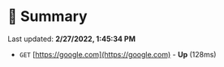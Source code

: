 # 📖 Summary
Last updated: **2/27/2022, 1:45:34 PM**

- `GET` [https://google.com](https://google.com) - **Up** (128ms)
